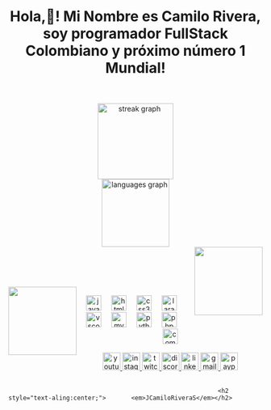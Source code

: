 <h1 align="center">Hola,👋! Mi Nombre es Camilo Rivera, soy programador FullStack Colombiano y próximo número 1 Mundial!</h1>


<br>
<br clear="both">

<div align="center">
  <img src="https://streak-stats.demolab.com?user=jcamilorivera26&locale=es&mode=weekly&theme=highcontrast&hide_border=false&border_radius=5" height="150" alt="streak graph" /> <br>
  <img src="https://github-readme-stats.vercel.app/api/top-langs?username=jcamilorivera26&locale=es&hide_title=false&layout=compact&card_width=320&langs_count=4&theme=highcontrast&hide_border=false" height="134" alt="languages graph"  />
</div>



<img align="right" height="135" src="https://i.gifer.com/299x.gif"  />

<br><br><br>

<img align="left" height="135" src="https://i.gifer.com/45Ra.gif"  />

<br>

<div align="center">
  <img src="https://cdn.jsdelivr.net/gh/devicons/devicon/icons/javascript/javascript-original.svg" height="30" alt="javascript logo"  />
  <img width="12" />
  <img src="https://cdn.jsdelivr.net/gh/devicons/devicon/icons/html5/html5-original.svg" height="30" alt="html5 logo"  />
  <img width="12" />
  <img src="https://cdn.jsdelivr.net/gh/devicons/devicon/icons/css3/css3-original.svg" height="30" alt="css3 logo"  />
  <img width="12" />
  <img src="https://cdn.simpleicons.org/laravel/FF2D20" height="30" alt="laravel logo"  />
  <img width="12" />
  <img src="https://cdn.jsdelivr.net/gh/devicons/devicon/icons/vscode/vscode-original.svg" height="30" alt="vscode logo"  />
  <img width="12" />
  <img src="https://cdn.jsdelivr.net/gh/devicons/devicon/icons/mysql/mysql-original.svg" height="30" alt="mysql logo"  />
  <img width="12" />
  <img src="https://cdn.jsdelivr.net/gh/devicons/devicon/icons/python/python-original.svg" height="30" alt="python logo"  />
  <img width="12" />
  <img src="https://cdn.jsdelivr.net/gh/devicons/devicon/icons/php/php-original.svg" height="30" alt="php logo"  />
  <img width="12" />
  <img src="https://cdn.jsdelivr.net/gh/devicons/devicon/icons/composer/composer-original.svg" height="30" alt="composer logo"  />
</div>
<br>


<div align="center">
  <a href="https://www.youtube.com/channel/UCFcKTx5eBaVVCNZ3fQQUTKg" target="_blank">
    <img src="https://img.shields.io/static/v1?message=Youtube&logo=youtube&label=&color=FF0000&logoColor=white&labelColor=&style=for-the-badge" height="35" alt="youtube logo"  />
  </a>
  <a href="https://www.instagram.com/jcamilorivera26?igsh=MWZsOG03eHp6cjcxMA==" target="_blank">
    <img src="https://img.shields.io/static/v1?message=Instagram&logo=instagram&label=&color=E4405F&logoColor=white&labelColor=&style=for-the-badge" height="35" alt="instagram logo"  />
  </a>
  <a href="https://www.twitch.tv/riverax__x" target="_blank">
    <img src="https://img.shields.io/static/v1?message=Twitch&logo=twitch&label=&color=9146FF&logoColor=white&labelColor=&style=for-the-badge" height="35" alt="twitch logo"  />
  </a>
  <a href="https://discord.gg/gnEz22zH" target="_blank">
    <img src="https://img.shields.io/static/v1?message=Discord&logo=discord&label=&color=7289DA&logoColor=white&labelColor=&style=for-the-badge" height="35" alt="discord logo"  />
  </a>
  <a href="https://www.linkedin.com/in/juan-camilo-rivera-sánchez-72755126b/" target="_blank">
    <img src="https://img.shields.io/static/v1?message=LinkedIn&logo=linkedin&label=&color=0077B5&logoColor=white&labelColor=&style=for-the-badge" height="35" alt="linkedin logo"  />
  </a>
  <a href="jcamilorivera26@gmail.com" target="_blank">
    <img src="https://img.shields.io/static/v1?message=Gmail&logo=gmail&label=&color=D14836&logoColor=white&labelColor=&style=for-the-badge" height="35" alt="gmail logo"  />
  </a>
  <a href="https://paypal.me/jcamilorivera26?country.x=CO&locale.x=es_XC" target="_blank">
    <img src="https://img.shields.io/static/v1?message=PayPal&logo=paypal&label=&color=00457C&logoColor=white&labelColor=&style=for-the-badge" height="35" alt="paypal logo"  />
  </a>
</div>



<br clear="both">



                                                              <h2 style="text-aling:center;">       <em> J C a m i l o R i v e r a S </em></h2>

 
 
